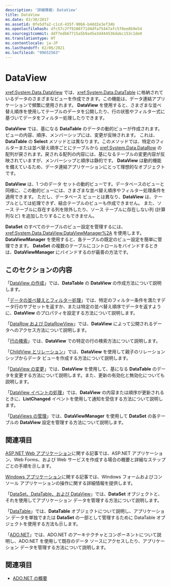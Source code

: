 ```yaml
---
description: '詳細情報: DataView'
title: DataView
ms.date: 03/30/2017
ms.assetid: 0fe5dfa2-c1cd-435f-90b6-b4dd2e3ef34b
ms.openlocfilehash: dfc57c2ff9108f71d4dfa75447afc5f0ee8b9e54
ms.sourcegitcommit: ddf7edb67715a5b9a45e3dd44536dabc153c1de0
ms.translationtype: HT
ms.contentlocale: ja-JP
ms.lasthandoff: 02/06/2021
ms.locfileid: "99652563"
---
```

# <a name="dataviews"></a>DataView

<xref:System.Data.DataView> では、<xref:System.Data.DataTable> に格納されているデータのさまざまなビューを作成できます。この機能は、データ連結アプリケーションで頻繁に使用されます。 **DataView** を使用すると、さまざまな並べ替え順序を使用してテーブルのデータを公開したり、行の状態やフィルター式に基づいてデータをフィルター処理したりできます。

 **DataView** では、基になる **DataTable** のデータの動的ビューが作成されます。ビューの内容、順序、メンバーシップには、変更が反映されます。 これは、**DataTable** の **Select** メソッドとは異なります。このメソッドでは、特定のフィルターまたは並べ替え順序ごとにテーブルから <xref:System.Data.DataRow> の配列が戻されます。戻される配列の内容には、基になるテーブルの変更内容が反映されていますが、メンバーシップと順序は静的です。 **DataView** は動的機能を備えているため、データ連結アプリケーションにとって理想的なオブジェクトです。

 **DataView** は、1 つのデータ セットの動的ビューです。データベースのビューと同様に、この動的ビューには、さまざまな並べ替え順序やフィルター処理条件を適用できます。 ただし、データベース ビューとは異なり、**DataView** は、テーブルとしては処理できず、結合テーブルのビューも作成できません。 また、ソース テーブルに存在する列を除外したり、ソース テーブルに存在しない列 (計算列など) を追加したりすることもできません。

 **DataSet** のすべてのテーブルのビュー設定を管理するには、<xref:System.Data.DataView.DataViewManager%2A> を使用します。 **DataViewManager** を使用すると、各テーブルの既定のビュー設定を簡単に管理できます。 **DataSet** の複数のテーブルにコントロールをバインドするときは、**DataViewManager** にバインドするのが最善の方法です。

## <a name="in-this-section"></a>このセクションの内容

 「[DataView の作成](creating-a-dataview.md)」では、**DataTable** の **DataView** の作成方法について説明します。

 「[データの並べ替えとフィルター処理](sorting-and-filtering-data.md)」では、特定のフィルター条件を満たすデータ行のサブセットを返すか、または特定の並べ替え順序でデータを返すように、**DataView** のプロパティを設定する方法について説明します。

 「[DataRow および DataRowView](datarows-and-datarowviews.md)」では、**DataView** によって公開されるデータへのアクセス方法について説明します。

 「[行の検索](finding-rows.md)」では、**DataView** での特定の行の検索方法について説明します。

 「[ChildView とリレーション](childviews-and-relations.md)」では、**DataView** を使用して親子のリレーションシップからデータ ビューを作成する方法について説明します。

 「[DataView の変更](modifying-dataviews.md)」では、**DataView** を使用して、基になる **DataTable** のデータを変更する方法について説明します。また、更新の有効化と無効化についても説明します。

 「[DataView イベントの処理](handling-dataview-events.md)」では、**DataView** の内容または順序が更新されるときに、**ListChanged** イベントを使用して通知を受信する方法について説明します。

 「[DataViews の管理](managing-dataviews.md)」では、**DataViewManager** を使用して **DataSet** の各テーブルの **DataView** 設定を管理する方法について説明します。

## <a name="related-sections"></a>関連項目

 [ASP.NET Web アプリケーション](/previous-versions/655cec97(v=vs.100))に関する記事では、ASP.NET アプリケーション、Web Forms、および Web サービスを作成する場合の概要と詳細なステップごとの手順を示します。

 [Windows アプリケーション](/previous-versions/ms184421(v=vs.100))に関する記事では、Windows フォームおよびコンソール アプリケーションの操作に関する詳細情報を提供します。

 「[DataSet、DataTable、および DataView](index.md)」では、**DataSet** オブジェクトと、それを使用してアプリケーション データを管理する方法について説明します。

 「[DataTable](datatables.md)」では、**DataTable** オブジェクトについて説明し、アプリケーション データを単独でまたは **DataSet** の一部として管理するために DataTable オブジェクトを使用する方法も示します。

 「[ADO.NET](../index.md)」では、ADO.NET のアーキテクチャとコンポーネントについて説明し、ADO.NET を使用して既存のデータ ソースにアクセスしたり、アプリケーション データを管理する方法について説明します。

## <a name="see-also"></a>関連項目

- [ADO.NET の概要](../ado-net-overview.md)
